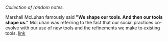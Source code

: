 *Collection of random notes.*

Marshall McLuhan famously said **"We shape our tools. And then our tools shape us."** McLuhan was referring to the fact that our social practices co-evolve with our use of new tools and the refinements we make to existing tools. [link](https://en.wikipedia.org/wiki/Tool)